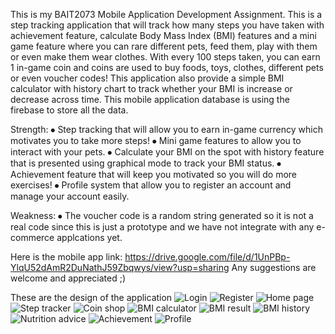 This is my BAIT2073 Mobile Application Development Assignment. This is a step tracking application that will track how many steps you have taken with achievement feature, calculate Body Mass Index (BMI) features and a mini game feature where you can rare different pets, feed them, play with them or even make them wear clothes. With every 100 steps taken, you can earn 1 in-game coin and coins are used to buy foods, toys, clothes, different pets or even voucher codes! This application also provide a simple BMI calculator with history chart to track whether your BMI is increase or decrease across time. This mobile application database is using the firebase to store all the data.

Strength:
⦁ Step tracking that will allow you to earn in-game currency which motivates you to take more steps!
⦁ Mini game features to allow you to interact with your pets.
⦁ Calculate your BMI on the spot with history feature that is presented using graphical mode to track your BMI status.
⦁ Achievement feature that will keep you motivated so you will do more exercises!
⦁ Profile system that allow you to register an account and manage your account easily.

Weakness:
⦁ The voucher code is a random string generated so it is not a real code since this is just a prototype and we have not integrate with any e-commerce applcations yet.

Here is the mobile app link: https://drive.google.com/file/d/1UnPBp-YlqU52dAmR2DuNathJ59Zbqwys/view?usp=sharing
Any suggestions are welcome and appreciated ;)

These are the design of the application
![Login](https://github.com/user-attachments/assets/93594e0d-9fb7-46ea-9fa2-fec5bda28d1d)
![Register](https://github.com/user-attachments/assets/218b96a5-44e9-41dd-8182-9944c97ae6ad)
![Home page](https://github.com/user-attachments/assets/dfb7dae7-ddf2-41c6-b722-5d925bca03fe)
![Step tracker](https://github.com/user-attachments/assets/c8517912-1438-4073-a1fd-775f092b17cc)
![Coin shop](https://github.com/user-attachments/assets/5f1aa940-9333-491e-a976-36043a3f431c)
![BMI calculator](https://github.com/user-attachments/assets/e84f2c0b-75a6-40da-946f-cf1e54e710ec)
![BMI result](https://github.com/user-attachments/assets/5c1a3da2-16ff-411f-bcbc-f4e99c7aa159)
![BMI history](https://github.com/user-attachments/assets/de6984ac-cd1c-4bb8-aa9c-2a309c1699fb)
![Nutrition advice](https://github.com/user-attachments/assets/c2c69356-ba77-4942-8eb4-f89a1ffa5991)
![Achievement](https://github.com/user-attachments/assets/da3b6631-6a1a-41a6-b401-b86ecfadb255)
![Profile](https://github.com/user-attachments/assets/5f44b66c-3252-4788-baf9-b3c2fa98c44c)
